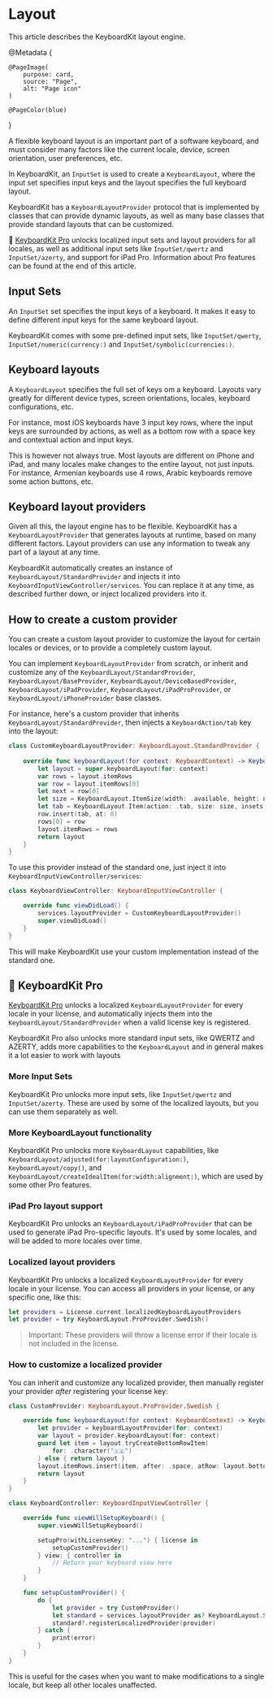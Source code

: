 # Layout

This article describes the KeyboardKit layout engine.

@Metadata {

    @PageImage(
        purpose: card,
        source: "Page",
        alt: "Page icon"
    )

    @PageColor(blue)
}

A flexible keyboard layout is an important part of a software keyboard, and must consider many factors like the current locale, device, screen orientation, user preferences, etc.

In KeyboardKit, an ``InputSet`` is used to create a ``KeyboardLayout``, where the input set specifies input keys and the layout specifies the full keyboard layout.

KeyboardKit has a ``KeyboardLayoutProvider`` protocol that is implemented by classes that can provide dynamic layouts, as well as many base classes that provide standard layouts that can be customized.

👑 [KeyboardKit Pro][Pro] unlocks localized input sets and layout providers for all locales, as well as additional input sets like ``InputSet/qwertz`` and ``InputSet/azerty``, and support for iPad Pro. Information about Pro features can be found at the end of this article.



## Input Sets

An ``InputSet`` set specifies the input keys of a keyboard. It makes it easy to define different input keys for the same keyboard layout.

KeyboardKit comes with some pre-defined input sets, like ``InputSet/qwerty``, ``InputSet/numeric(currency:)`` and ``InputSet/symbolic(currencies:)``.



## Keyboard layouts

A ``KeyboardLayout`` specifies the full set of keys om a keyboard. Layouts vary greatly for different device types, screen orientations, locales, keyboard configurations, etc.

For instance, most iOS keyboards have 3 input key rows, where the input keys are surrounded by actions, as well as a bottom row with a space key and contextual action and input keys.

This is however not always true. Most layouts are different on iPhone and iPad, and many locales make changes to the entire layout, not just inputs. For instance, Armenian keyboards use 4 rows, Arabic keyboards remove some action buttons, etc.



## Keyboard layout providers

Given all this, the layout engine has to be flexible. KeyboardKit has a ``KeyboardLayoutProvider`` that generates layouts at runtime, based on many different factors. Layout providers can use any information to tweak any part of a layout at any time.

KeyboardKit automatically creates an instance of ``KeyboardLayout/StandardProvider`` and injects it into ``KeyboardInputViewController/services``. You can replace it at any time, as described further down, or inject localized providers into it.



## How to create a custom provider

You can create a custom layout provider to customize the layout for certain locales or devices, or to provide a completely custom layout.

You can implement ``KeyboardLayoutProvider`` from scratch, or inherit and customize any of the ``KeyboardLayout/StandardProvider``, ``KeyboardLayout/BaseProvider``, ``KeyboardLayout/DeviceBasedProvider``, ``KeyboardLayout/iPadProvider``, ``KeyboardLayout/iPadProProvider``, or ``KeyboardLayout/iPhoneProvider`` base classes. 

For instance, here's a custom provider that inherits ``KeyboardLayout/StandardProvider``, then injects a ``KeyboardAction/tab`` key into the layout:

```swift
class CustomKeyboardLayoutProvider: KeyboardLayout.StandardProvider {
    
    override func keyboardLayout(for context: KeyboardContext) -> KeyboardLayout {
        let layout = super.keyboardLayout(for: context)
        var rows = layout.itemRows
        var row = layout.itemRows[0]
        let next = row[0]
        let size = KeyboardLayout.ItemSize(width: .available, height: next.size.height)
        let tab = KeyboardLayout.Item(action: .tab, size: size, insets: next.insets)
        row.insert(tab, at: 0)
        rows[0] = row
        layout.itemRows = rows
        return layout
    }
}
```

To use this provider instead of the standard one, just inject it into ``KeyboardInputViewController/services``:

```swift
class KeyboardViewController: KeyboardInputViewController {

    override func viewDidLoad() {
        services.layoutProvider = CustomKeyboardLayoutProvider()
        super.viewDidLoad()
    }
}
```

This will make KeyboardKit use your custom implementation instead of the standard one.



## 👑 KeyboardKit Pro

[KeyboardKit Pro][Pro] unlocks a localized ``KeyboardLayoutProvider`` for every locale in your license, and automatically injects them into the ``KeyboardLayout/StandardProvider`` when a valid license key is registered.

KeyboardKit Pro also unlocks more standard input sets, like QWERTZ and AZERTY, adds more capabilities to the ``KeyboardLayout`` and in general makes it a lot easier to work with layouts


### More Input Sets

KeyboardKit Pro unlocks more input sets, like ``InputSet/qwertz`` and ``InputSet/azerty``. These are used by some of the localized layouts, but you can use them separately as well.


### More KeyboardLayout functionality

KeyboardKit Pro unlocks more ``KeyboardLayout`` capabilities, like ``KeyboardLayout/adjusted(for:layoutConfiguration:)``, ``KeyboardLayout/copy()``, and ``KeyboardLayout/createIdealItem(for:width:alignment:)``, which are used by some other Pro features.


### iPad Pro layout support

KeyboardKit Pro unlocks an ``KeyboardLayout/iPadProProvider`` that can be used to generate iPad Pro-specific layouts. It's used by some locales, and will be added to more locales over time. 


### Localized layout providers

KeyboardKit Pro unlocks a localized ``KeyboardLayoutProvider`` for every locale in your license. You can access all providers in your license, or any specific one, like this:

```swift
let providers = License.current.localizedKeyboardLayoutProviders
let provider = try KeyboardLayout.ProProvider.Swedish()
```

> Important: These providers will throw a license error if their locale is not included in the license.


### How to customize a localized provider

You can inherit and customize any localized provider, then manually register your provider *after* registering your license key:

```swift
class CustomProvider: KeyboardLayout.ProProvider.Swedish {

    override func keyboardLayout(for context: KeyboardContext) -> KeyboardLayout {
        let provider = keyboardLayoutProvider(for: context)
        var layout = provider.keyboardLayout(for: context)
        guard let item = layout.tryCreateBottomRowItem(
            for: .character("🇸🇪")
        ) else { return layout }
        layout.itemRows.insert(item, after: .space, atRow: layout.bottomRowIndex)
        return layout
    }
}

class KeyboardController: KeyboardInputViewController {

    override func viewWillSetupKeyboard() {
        super.viewWillSetupKeyboard()

        setupPro(withLicenseKey: "...") { license in
            setupCustomProvider()
        } view: { controller in
            // Return your keyboard view here
        }
    }

    func setupCustomProvider() {
        do {
            let provider = try CustomProvider()
            let standard = services.layoutProvider as? KeyboardLayout.StandardProvider
            standard?.registerLocalizedProvider(provider)
        } catch {
            print(error)
        }
    }
}
```

This is useful for the cases when you want to make modifications to a single locale, but keep all other locales unaffected.


[Pro]: https://github.com/KeyboardKit/KeyboardKitPro
